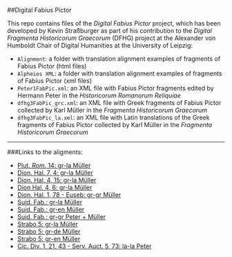 ##Digital Fabius Pictor

This repo contains files of the <i>Digital Fabius Pictor</i> project, which has been developed by Kevin Straßburger as part of his contribution to the <i>Digital Fragmenta Historicorum Graecorum</i> (DFHG) project at the Alexander von Humboldt Chair of Digital Humanities at the University of Leipzig:

* `Alignment`: a folder with translation alignment examples of fragments of Fabius Pictor (html files)
* `Alpheios XML`: a folder with translation alignment examples of fragments of Fabius Pictor (xml files)
* `Peter1FabPic.xml`: an XML file with Fabius Pictor fragments edited by Hermann Peter in the <i>Historicorum Romanorum Reliquiae</i>
* `dfhg3FabPic_grc.xml`: an XML file with Greek fragments of Fabius Pictor collected by Karl Müller in the <i>Fragmenta Historicorum Graecorum</I>
* `dfhg3FabPic_la.xml`: an XML file with Latin translations of the Greek fragments of Fabius Pictor collected by Karl Müller in the <i>Fragmenta Historicorum Graecorum</i>

***
###Links to the aligments:
* [Plut. *Rom.* 14: gr-la Müller](http://sosol.perseids.org/alpheios/app/align-editsentence-perseids.xhtml?s=1&numSentences=1&doc=28293)
* [Dion. Hal. 7, 4: gr-la Müller](http://sosol.perseids.org/alpheios/app/align-editsentence-perseids.xhtml?s=1&numSentences=1&doc=28294)
* [Dion. Hal. 4, 15: gr-la Müller](http://sosol.perseids.org/alpheios/app/align-editsentence-perseids.xhtml?s=1&numSentences=1&doc=28443)
* [Dion Hal. 4, 6: gr-la Müller](http://sosol.perseids.org/alpheios/app/align-editsentence-perseids.xhtml?s=1&numSentences=1&doc=29162)
* [Dion. Hal. 1, 78 - Euseb: gr-gr Müller](http://sosol.perseids.org/alpheios/app/align-editsentence-perseids.xhtml?s=1&numSentences=1&doc=30264)
* [Suid. Fab.: gr-la Müller](http://sosol.perseids.org/alpheios/app/align-editsentence-perseids.xhtml?s=1&numSentences=1&doc=28298)
* [Suid. Fab.: gr-en Müller](http://sosol.perseids.org/alpheios/app/align-editsentence-perseids.xhtml?s=1&numSentences=1&doc=29438)
* [Suid. Fab.: gr-gr Peter + Müller](http://sosol.perseids.org/alpheios/app/align-editsentence-perseids.xhtml?s=1&numSentences=1&doc=30263)
* [Strabo 5: gr-la Müller](http://sosol.perseids.org/alpheios/app/align-editsentence-perseids.xhtml?s=1&numSentences=1&doc=28302)
* [Strabo 5: gr-de Müller](http://sosol.perseids.org/alpheios/app/align-editsentence-perseids.xhtml?s=1&numSentences=1&doc=33681)
* [Strabo 5: gr-en Müller](http://sosol.perseids.org/alpheios/app/align-editsentence-perseids.xhtml?s=1&numSentences=1&doc=33684)
* [Cic. Div. 1, 21, 43 - Serv. Auct. 5, 73: la-la Peter](http://sosol.perseids.org/alpheios/app/align-editsentence-perseids.xhtml?s=1&numSentences=1&doc=30266)
